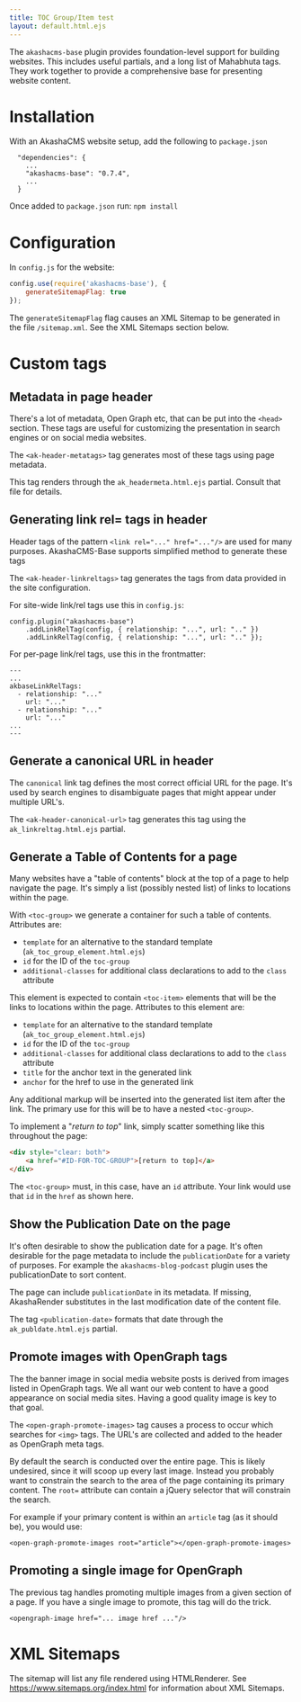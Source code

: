 ```yaml
---
title: TOC Group/Item test
layout: default.html.ejs
---
```



The `akashacms-base` plugin provides foundation-level support for building websites.  This includes useful partials, and a long list of Mahabhuta tags.  They work together to provide a comprehensive base for presenting website content.  

<toc-group id="main-toc-group">
<toc-item id="toc-item-install" anchor="#install" title="Installation"></toc-item>
<toc-item id="toc-item-config" anchor="#config" title="Configuration"></toc-item>
<toc-item id="toc-item-custom-tags" anchor="#custom-tags" title="Custom tags">
    <toc-group id="inner-toc-group">
    <toc-item id="toc-item-metadata" anchor="#metadata" title="Metadata in page header"></toc-item>
    <toc-item id="toc-item-link-rel" anchor="#link-rel" title="Generating link rel= tags in header"></toc-item>
    <toc-item id="toc-item-canonical-url" anchor="#canonical-url" title="Generate a canonical URL in header"></toc-item>
    <toc-item id="toc-item-mktoc" anchor="#mktoc" title="Generate a Table of Contents for a page"></toc-item>
    <toc-item id="toc-item-publdate" anchor="#publdate" title="Show the Publication Date on the page"></toc-item>
    <toc-item id="toc-item-opengraph" anchor="#opengraph" title="Promote images with OpenGraph tags"></toc-item>
    <toc-item id="toc-item-opengraph-single" anchor="#opengraph-single" title="Promoting a single image for OpenGraph"></toc-item>
    </toc-group>
</toc-item>
<toc-item id="toc-item-sitemaps" anchor="#sitemaps" title="XML Sitemaps"></toc-item>
</toc-group>

<h1 id="install">Installation</h1>

With an AkashaCMS website setup, add the following to `package.json`

```
  "dependencies": {
    ...
    "akashacms-base": "0.7.4",
    ...
  }
```

Once added to `package.json` run: `npm install`

<h1 id="config">Configuration</h1>

In `config.js` for the website:

```js
config.use(require('akashacms-base'), {
    generateSitemapFlag: true
});
```

The `generateSitemapFlag` flag causes an XML Sitemap to be generated in the file `/sitemap.xml`. See the XML Sitemaps section below.

<h1 id="custom-tags">Custom tags</h1>

<h2 id="metadata">Metadata in page header</h2>

There's a lot of metadata, Open Graph etc, that can be put into the `<head>` section.  These tags are useful for customizing the presentation in search engines or on social media websites.

The `<ak-header-metatags>` tag generates most of these tags using page metadata.

This tag renders through the `ak_headermeta.html.ejs` partial.  Consult that file for details.

<h2 id="link-rel">Generating link rel= tags in header</h2>

Header tags of the pattern `<link rel="..." href="..."/>` are used for many purposes.  AkashaCMS-Base supports simplified method to generate these tags

The `<ak-header-linkreltags>` tag generates the tags from data provided in the site configuration.

For site-wide link/rel tags use this in `config.js`:

```
config.plugin("akashacms-base")
    .addLinkRelTag(config, { relationship: "...", url: ".." })
    .addLinkRelTag(config, { relationship: "...", url: ".." });
```

For per-page link/rel tags, use this in the frontmatter:

```
---
...
akbaseLinkRelTags:
  - relationship: "..."
    url: "..."
  - relationship: "..."
    url: "..."
...
---
```

<h2 id="canonical-url">Generate a canonical URL in header</h2>

The `canonical` link tag defines the most correct official URL for the page.  It's used by search engines to disambiguate pages that might appear under multiple URL's.

The `<ak-header-canonical-url>` tag generates this tag using the `ak_linkreltag.html.ejs` partial.  

<h2 id="mktoc">Generate a Table of Contents for a page</h2>

Many websites have a "table of contents" block at the top of a page to help navigate the page.  It's simply a list (possibly nested list) of links to locations within the page.

With `<toc-group>` we generate a container for such a table of contents.  Attributes are:

* `template` for an alternative to the standard template (`ak_toc_group_element.html.ejs`)
* `id` for the ID of the `toc-group`
* `additional-classes` for additional class declarations to add to the `class` attribute

This element is expected to contain `<toc-item>` elements that will be the links to locations within the page.  Attributes to this element are:

* `template` for an alternative to the standard template (`ak_toc_group_element.html.ejs`)
* `id` for the ID of the `toc-group`
* `additional-classes` for additional class declarations to add to the `class` attribute
* `title` for the anchor text in the generated link
* `anchor` for the href to use in the generated link

Any additional markup will be inserted into the generated list item after the link.  The primary use for this will be to have a nested `<toc-group>`.

To implement a "_return to top_" link, simply scatter something like this throughout the page:

```html
<div style="clear: both">
    <a href="#ID-FOR-TOC-GROUP">[return to top]</a>
</div>
```

The `<toc-group>` must, in this case, have an `id` attribute.  Your link would use that `id` in the `href` as shown here.

<h2 id="publdate">Show the Publication Date on the page</h2>

It's often desirable to show the publication date for a page.  It's often desirable for the page metadata to include the `publicationDate` for a variety of purposes.  For example the `akashacms-blog-podcast` plugin uses the publicationDate to sort content.

The page can include `publicationDate` in its metadata.  If missing, AkashaRender substitutes in the last modification date of the content file.

The tag `<publication-date>` formats that date through the `ak_publdate.html.ejs` partial.

<h2 id="opengraph">Promote images with OpenGraph tags</h2>

The the banner image in social media website posts is derived from images listed in OpenGraph tags.  We all want our web content to have a good appearance on social media sites.  Having a good quality image is key to that goal.

The `<open-graph-promote-images>` tag causes a process to occur which searches for `<img>` tags.  The URL's are collected and added to the header as OpenGraph meta tags.

By default the search is conducted over the entire page.  This is likely undesired, since it will scoop up every last image.  Instead you probably want to constrain the search to the area of the page containing its primary content.  The `root=` attribute can contain a jQuery selector that will constrain the search.

For example if your primary content is within an `article` tag (as it should be), you would use:

```
<open-graph-promote-images root="article"></open-graph-promote-images>
```

<h2 id="opengraph-single">Promoting a single image for OpenGraph</h2>

The previous tag handles promoting multiple images from a given section of a page.  If you have a single image to promote, this tag will do the trick.

```
<opengraph-image href="... image href ..."/>
```

<h1 id="sitemaps">XML Sitemaps</h1>

The sitemap will list any file rendered using HTMLRenderer.  See https://www.sitemaps.org/index.html for information about XML Sitemaps.

